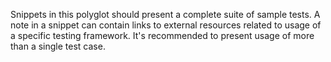 Snippets in this polyglot should present a complete suite of sample tests. A note in a snippet can contain links to external resources related to usage of a specific testing framework. It's recommended to present usage of more than a single test case.